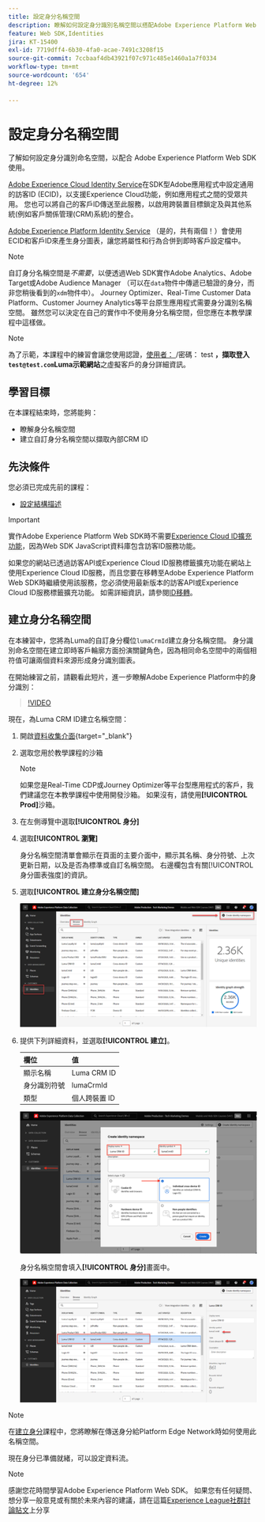 ```yaml
---
title: 設定身分名稱空間
description: 瞭解如何設定身分識別名稱空間以搭配Adobe Experience Platform Web SDK使用。 本課程是「使用 Web SDK 實施 Adob​​e Experience Cloud」教學課程的一部分。
feature: Web SDK,Identities
jira: KT-15400
exl-id: 7719dff4-6b30-4fa0-acae-7491c3208f15
source-git-commit: 7ccbaaf4db43921f07c971c485e1460a1a7f0334
workflow-type: tm+mt
source-wordcount: '654'
ht-degree: 12%

---
```


# 設定身分名稱空間

了解如何設定身分識別命名空間，以配合 Adob&#x200B;&#x200B;e Experience Platform Web SDK 使用。

[Adobe Experience Cloud Identity Service](https://experienceleague.adobe.com/zh-hant/docs/id-service/using/home)在SDK型Adobe應用程式中設定通用的訪客ID (ECID)，以支援Experience Cloud功能，例如應用程式之間的受眾共用。 您也可以將自己的客戶ID傳送至此服務，以啟用跨裝置目標鎖定及與其他系統(例如客戶關係管理(CRM)系統)的整合。

[Adobe Experience Platform Identity Service](https://experienceleague.adobe.com/zh-hant/docs/experience-platform/identity/home) （是的，共有兩個！）會使用ECID和客戶ID來產生身分圖表，讓您將屬性和行為合併到即時客戶設定檔中。

>[!NOTE]
>
>自訂身分名稱空間是&#x200B;_不需要_，以便透過Web SDK實作Adobe Analytics、Adobe Target或Adobe Audience Manager （可以在`data`物件中傳遞已驗證的身分，而非您稍後看到的`xdm`物件中）。 Journey Optimizer、Real-Time Customer Data Platform、Customer Journey Analytics等平台原生應用程式需要身分識別名稱空間。 雖然您可以決定在自己的實作中不使用身分名稱空間，但您應在本教學課程中這樣做。

>[!NOTE]
>
> 為了示範，本課程中的練習會讓您使用認證，[使用者： ](https://luma.enablementadobe.com/content/luma/us/en.html) /密碼： test **，擷取登入`test@test.com`Luma示範網站**&#x200B;之虛擬客戶的身分詳細資訊。

## 學習目標

在本課程結束時，您將能夠：

* 瞭解身分名稱空間
* 建立自訂身分名稱空間以擷取內部CRM ID


## 先決條件

您必須已完成先前的課程：

* [設定結構描述](configure-schemas.md)

>[!IMPORTANT]
>
>實作Adobe Experience Platform Web SDK時不需要[Experience Cloud ID擴充功能](https://exchange.adobe.com/apps/ec/100160/adobe-experience-cloud-id-launch-extension)，因為Web SDK JavaScript資料庫包含訪客ID服務功能。
>
> 如果您的網站已透過訪客API或Experience Cloud ID服務標籤擴充功能在網站上使用Experience Cloud ID服務，而且您要在移轉至Adobe Experience Platform Web SDK時繼續使用該服務，您必須使用最新版本的訪客API或Experience Cloud ID服務標籤擴充功能。 如需詳細資訊，請參閱[ID移轉](https://experienceleague.adobe.com/en/docs/experience-platform/edge/identity/overview)。

## 建立身分名稱空間

在本練習中，您將為Luma的自訂身分欄位`lumaCrmId`建立身分名稱空間。 身分識別命名空間在建立即時客戶輪廓方面扮演關鍵角色，因為相同命名空間中的兩個相符值可讓兩個資料來源形成身分識別圖表。

在開始練習之前，請觀看此短片，進一步瞭解Adobe Experience Platform中的身分識別：

>[!VIDEO](https://video.tv.adobe.com/v/3422770?learn=on&enablevpops&captions=chi_hant)

現在，為Luma CRM ID建立名稱空間：

1. 開啟[資料收集介面](https://experience.adobe.com/data-collection/){target="_blank"}
1. 選取您用於教學課程的沙箱

   >[!NOTE]
   >
   >如果您是Real-Time CDP或Journey Optimizer等平台型應用程式的客戶，我們建議您在本教學課程中使用開發沙箱。 如果沒有，請使用&#x200B;**[!UICONTROL Prod]**&#x200B;沙箱。

1. 在左側導覽中選取&#x200B;**[!UICONTROL 身分]**
1. 選取&#x200B;**[!UICONTROL 瀏覽]**

   身分名稱空間清單會顯示在頁面的主要介面中，顯示其名稱、身分符號、上次更新日期，以及是否為標準或自訂名稱空間。 右邊欄包含有關[!UICONTROL 身分圖表強度]的資訊。

1. 選取&#x200B;**[!UICONTROL 建立身分名稱空間]**

   ![檢視身分](assets/configure-identities-screen.png)

1. 提供下列詳細資料，並選取&#x200B;**[!UICONTROL 建立]**。

   | 欄位 | 值 |
   |---------------|-----------|
   | 顯示名稱 | Luma CRM ID |
   | 身分識別符號 | lumaCrmId |
   | 類型 | 個人跨裝置 ID |


   ![建立命名空間](assets/identities-create-namespace.png)


   身分名稱空間會填入&#x200B;**[!UICONTROL 身分]**&#x200B;畫面中。

   ![建立命名空間](assets/configure-identities-namespace-lumaCrmId.png)


>[!NOTE]
>
> 在[建立身分](create-identities.md)課程中，您將瞭解在傳送身分給Platform Edge Network時如何使用此名稱空間。

現在身分已準備就緒，可以設定資料流。

>[!NOTE]
>
>感謝您花時間學習Adobe Experience Platform Web SDK。 如果您有任何疑問、想分享一般意見或有關於未來內容的建議，請在這篇[Experience League社群討論貼文](https://experienceleaguecommunities.adobe.com/t5/adobe-experience-platform-data/tutorial-discussion-implement-adobe-experience-cloud-with-web/td-p/444996)上分享
